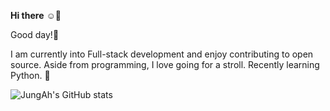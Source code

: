 **Hi there** :relaxed::wave:

Good day!:cherry_blossom: 

I am currently into Full-stack development and enjoy contributing to open source. Aside from programming, I love going for a stroll. Recently learning Python. :seedling:





![JungAh's GitHub stats](https://github-readme-stats.vercel.app/api?username=astroastrum&show_icons=true&theme=cobalt)















